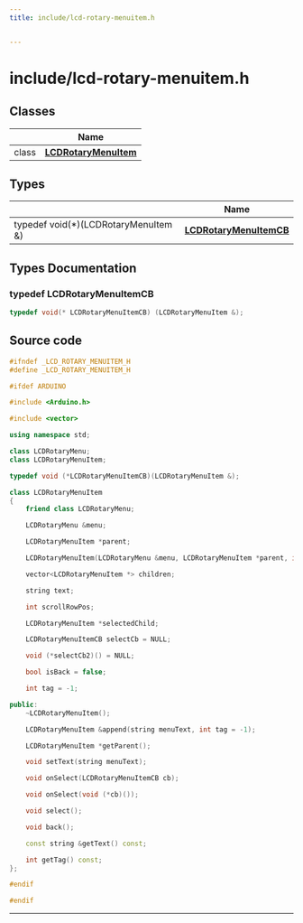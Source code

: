 ```yaml
---
title: include/lcd-rotary-menuitem.h


---
```


# include/lcd-rotary-menuitem.h








## Classes

|                | Name           |
| -------------- | -------------- |
| class | **[LCDRotaryMenuItem](https://github.com/devel0/iot-utils/tree/main/data/api/Classes/class_l_c_d_rotary_menu_item.md)**  |

## Types

|                | Name           |
| -------------- | -------------- |
| typedef void(*)(LCDRotaryMenuItem &) | **[LCDRotaryMenuItemCB](https://github.com/devel0/iot-utils/tree/main/data/api/Files/lcd-rotary-menuitem_8h.md#typedef-lcdrotarymenuitemcb)**  |










## Types Documentation

### typedef LCDRotaryMenuItemCB

```cpp
typedef void(* LCDRotaryMenuItemCB) (LCDRotaryMenuItem &);
```


































## Source code

```cpp
#ifndef _LCD_ROTARY_MENUITEM_H
#define _LCD_ROTARY_MENUITEM_H

#ifdef ARDUINO

#include <Arduino.h>

#include <vector>

using namespace std;

class LCDRotaryMenu;
class LCDRotaryMenuItem;

typedef void (*LCDRotaryMenuItemCB)(LCDRotaryMenuItem &);

class LCDRotaryMenuItem
{
    friend class LCDRotaryMenu;

    LCDRotaryMenu &menu;

    LCDRotaryMenuItem *parent;

    LCDRotaryMenuItem(LCDRotaryMenu &menu, LCDRotaryMenuItem *parent, int tag = -1);

    vector<LCDRotaryMenuItem *> children;

    string text;

    int scrollRowPos;

    LCDRotaryMenuItem *selectedChild;

    LCDRotaryMenuItemCB selectCb = NULL;

    void (*selectCb2)() = NULL;

    bool isBack = false;

    int tag = -1;

public:
    ~LCDRotaryMenuItem();

    LCDRotaryMenuItem &append(string menuText, int tag = -1);

    LCDRotaryMenuItem *getParent();

    void setText(string menuText);

    void onSelect(LCDRotaryMenuItemCB cb);

    void onSelect(void (*cb)());

    void select();

    void back();

    const string &getText() const;

    int getTag() const;
};

#endif

#endif
```


-------------------------------


